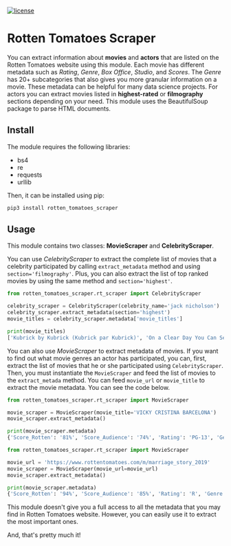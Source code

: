 [![license](https://img.shields.io/badge/license-MIT-success)](https://github.com/pdrm83/Rotten_Tomatoes_Scraper/blob/master/LICENSE)

# Rotten Tomatoes Scraper 
You can extract information about **movies** and **actors** that are listed on the Rotten Tomatoes website using this 
module. Each movie has different metadata such as *Rating*, *Genre*, *Box Office*, *Studio*, and *Scores*. The 
*Genre* has 20+ subcategories that also gives you more granular information on a movie. These metadata can be helpful 
for many data science projects. For actors you can extract movies listed in **highest-rated** or **filmography** 
sections depending on your need. This module uses the BeautifulSoup package to parse HTML documents. 

## Install
The module requires the following libraries:

* bs4
* re
* requests
* urllib

Then, it can be installed using pip:
```python
pip3 install rotten_tomatoes_scraper
```

## Usage
This module contains two classes: **MovieScraper** and **CelebrityScraper**.

You can use *CelebrityScraper* to extract the complete list of movies that a celebrity participated by calling 
`extract_metadata` method and using `section='filmography'`. Plus, you can also extract the list of top ranked movies 
by using the same method and `section='highest'`. 

```python
from rotten_tomatoes_scraper.rt_scraper import CelebrityScraper

celebrity_scraper = CelebrityScraper(celebrity_name='jack nicholson')
celebrity_scraper.extract_metadata(section='highest')
movie_titles = celebrity_scraper.metadata['movie_titles']

print(movie_titles)
['Kubrick by Kubrick (Kubrick par Kubrick)', 'On a Clear Day You Can See Forever', 'The Shooting']
```

You can also use *MovieScraper* to extract metadata of movies. If you want to find out what movie genres an actor has 
participated, you can, first, extract the list of movies that he or she participated using `CelebrityScraper`. Then, you 
must instantiate the `MovieScraper` and feed the list of movies to the `extract_metada` method. You can feed `movie_url` 
or `movie_title` to extract the movie metadata. You can see the code below. 

```python
from rotten_tomatoes_scraper.rt_scraper import MovieScraper

movie_scraper = MovieScraper(movie_title='VICKY CRISTINA BARCELONA')
movie_scraper.extract_metadata()

print(movie_scraper.metadata)
{'Score_Rotten': '81%', 'Score_Audience': '74%', 'Rating': 'PG-13', 'Genre': ['Comedy', 'Drama', 'Romance'], 'Box Office': 23164041, 'Studio': 'The Weinstein Co.'}
```

```python
from rotten_tomatoes_scraper.rt_scraper import MovieScraper

movie_url = 'https://www.rottentomatoes.com/m/marriage_story_2019'
movie_scraper = MovieScraper(movie_url=movie_url)
movie_scraper.extract_metadata()

print(movie_scraper.metadata)
{'Score_Rotten': '94%', 'Score_Audience': '85%', 'Rating': 'R', 'Genre': ['Drama'], 'Studio': 'Netflix'}
```

This module doesn't give you a full access to all the metadata that you may find in Rotten Tomatoes website. However,
you can easily use it to extract the most important ones.

And, that's pretty much it!
